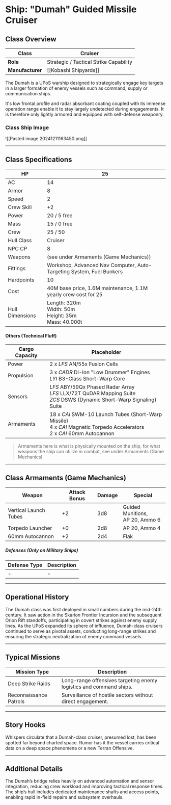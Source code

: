 # Ship: "Dumah" Guided Missile Cruiser

## Class Overview 

| **Class**        | Cruiser                                |
| ---------------- | -------------------------------------- |
| **Role**         | Strategic / Tactical Strike Capability |
| **Manufacturer** | [[Kobashi Shipyards]]                  |

The Dumah is a UPoS warship designed to strategically engage key targets in a larger formation of enemy vessels such as command, supply or communication ships.

It's low frontal profile and radar absorbant coating coupled with its immense operation range enable it to stay largely undetected during engagements. It is therefore only lightly armored and equipped with self-defense weaponry.
### Class Ship Image

![[Pasted image 20241211163450.png]]

---

## Class Specifications 

| HP              | 25                                                                   |
| --------------- | -------------------------------------------------------------------- |
| AC              | 14                                                                   |
| Armor           | 8                                                                    |
| Speed           | 2                                                                    |
| Crew Skill      | +2                                                                   |
| Power           | 20 / 5 free                                                          |
| Mass            | 15 / 0 free                                                          |
| Crew            | 25 / 50                                                              |
| Hull Class      | Cruiser                                                              |
| NPC CP          | 8                                                                    |
| Weapons         | (see under Armaments (Game Mechanics))                               |
| Fittings        | Workshop, Advanced Nav Computer, Auto-Targeting System, Fuel Bunkers |
| Hardpoints      | 10                                                                   |
| Cost            | 40M base price, 1.6M maintenance, 1.1M yearly crew cost for 25       |
| Hull Dimensions | Length: 320m<br>Width: 50m<br>Height: 35m<br>Mass: 40.000t           |
#### Others (Technical Fluff)

| Cargo Capacity | Placeholder                                                                                                                 |
| -------------- | --------------------------------------------------------------------------------------------------------------------------- |
| Power          | 2 x _LFS_ AN/55x Fusion Cells                                                                                               |
| Propulsion     | 3 x _CADR_ Di-Ion "Low Drummer" Engines<br>_LYI_ B3-Class Short-Warp Core                                                   |
| Sensors        | _LFS_ ABY/59Qx Phased Radar Array<br>_LFS_ LLX/72T QuDAR Mapping Suite<br>_ZCS_ DSWS (Dynamic Short-Warp Signaling) Suite   |
| Armaments      | 18 x _CAI_ SWM-10 Launch Tubes (Short-Warp Missile)<br>4 x _CAI_ Magnetic Torpedo Accelerators<br>2 x _CAI_ 60mm Autocannon |
> Armaments here is what is physically mounted on the ship, for what weapons the ship can utilize in combat, see under Armaments (Game Mechanics)

---

## Class Armaments (Game Mechanics)

| **Weapon**            | **Attack Bonus** | **Damage** | **Special**                        |
| --------------------- | ---------------- | ---------- | ---------------------------------- |
| Vertical Launch Tubes | +2               | 3d8        | Guided Munitions,<br>AP 20, Ammo 6 |
| Torpedo Launcher      | +0               | 2d8        | AP 20, Ammo 4                      |
| 60mm Autocannon       | +2               | 2d4        | Flak                               |
##### Defenses (Only on Military Ships)

| **Defense Type** | **Description** |
| ---------------- | --------------- |
| -                | -               |

---

## Operational History 

The Dumah class was first deployed in small numbers during the mid-24th century. It saw action in the Skarion Frontier Incursion and the subsequent Orion Rift standoffs, participating in covert strikes against enemy supply lines. As the UPoS expanded its sphere of influence, Dumah-class cruisers continued to serve as pivotal assets, conducting long-range strikes and ensuring the strategic neutralization of enemy command vessels.

---

## Typical Missions 

| **Mission Type**       | **Description**                                                    |
| ---------------------- | ------------------------------------------------------------------ |
| Deep Strike Raids      | Long-range offensives targeting enemy logistics and command ships. |
| Reconnaissance Patrols | Surveillance of hostile sectors without direct engagement.         |

---

## Story Hooks 

Whispers circulate that a Dumah-class cruiser, presumed lost, has been spotted far beyond charted space. Rumor has it the vessel carries critical data on a deep space phenomena or a new Terran Offensive.

---

## Additional Details 
The Dumah’s bridge relies heavily on advanced automation and sensor integration, reducing crew workload and improving tactical response times. The ship’s hull includes dedicated maintenance shafts and access points, enabling rapid in-field repairs and subsystem overhauls.
